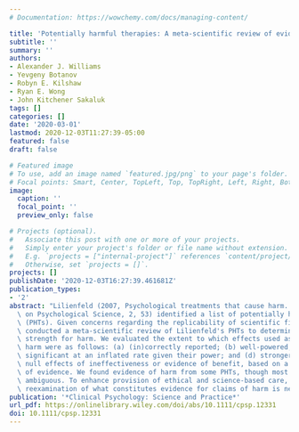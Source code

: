 ```yaml
---
# Documentation: https://wowchemy.com/docs/managing-content/

title: 'Potentially harmful therapies: A meta‐scientific review of evidential value'
subtitle: ''
summary: ''
authors:
- Alexander J. Williams
- Yevgeny Botanov
- Robyn E. Kilshaw
- Ryan E. Wong
- John Kitchener Sakaluk
tags: []
categories: []
date: '2020-03-01'
lastmod: 2020-12-03T11:27:39-05:00
featured: false
draft: false

# Featured image
# To use, add an image named `featured.jpg/png` to your page's folder.
# Focal points: Smart, Center, TopLeft, Top, TopRight, Left, Right, BottomLeft, Bottom, BottomRight.
image:
  caption: ''
  focal_point: ''
  preview_only: false

# Projects (optional).
#   Associate this post with one or more of your projects.
#   Simply enter your project's folder or file name without extension.
#   E.g. `projects = ["internal-project"]` references `content/project/deep-learning/index.md`.
#   Otherwise, set `projects = []`.
projects: []
publishDate: '2020-12-03T16:27:39.461681Z'
publication_types:
- '2'
abstract: "Lilienfeld (2007, Psychological treatments that cause harm. Perspectives\
  \ on Psychological Science, 2, 53) identified a list of potentially harmful therapies\
  \ (PHTs). Given concerns regarding the replicability of scientific findings, we\
  \ conducted a meta-scientific review of Lilienfeld's PHTs to determine the evidential\
  \ strength for harm. We evaluated the extent to which effects used as evidence of\
  \ harm were as follows: (a) (in)correctly reported; (b) well-powered; (c) statistically\
  \ significant at an inflated rate given their power; and (d) stronger compared with\
  \ null effects of ineffectiveness or evidence of benefit, based on a Bayesian index\
  \ of evidence. We found evidence of harm from some PHTs, though most metrics were\
  \ ambiguous. To enhance provision of ethical and science-based care, a comprehensive\
  \ reexamination of what constitutes evidence for claims of harm is necessary."
publication: '*Clinical Psychology: Science and Practice*'
url_pdf: https://onlinelibrary.wiley.com/doi/abs/10.1111/cpsp.12331
doi: 10.1111/cpsp.12331
---
```

